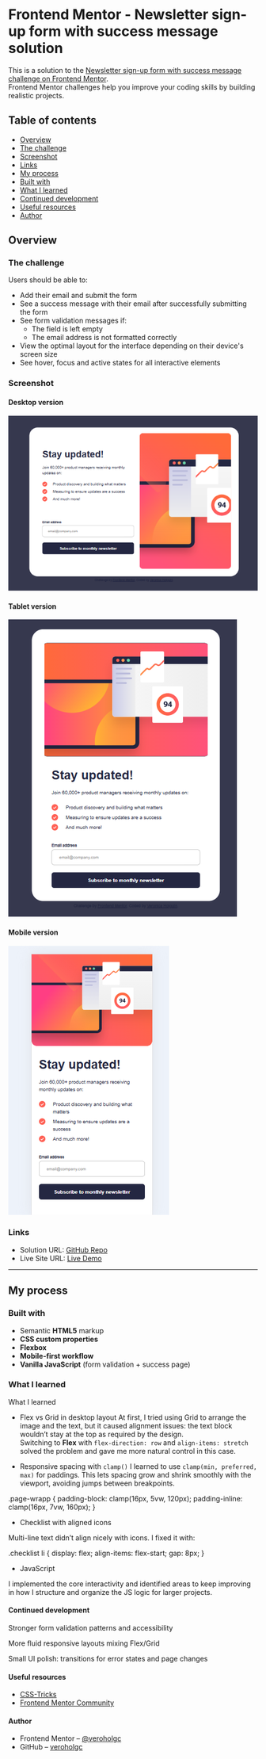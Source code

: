 # Frontend Mentor - Newsletter sign-up form with success message solution

This is a solution to the [Newsletter sign-up form with success message challenge on Frontend Mentor](https://www.frontendmentor.io/challenges/newsletter-signup-form-with-success-message-3FC1AZbNrv).  
Frontend Mentor challenges help you improve your coding skills by building realistic projects.  

## Table of contents

  - [Overview](#overview)
  - [The challenge](#the-challenge)
  - [Screenshot](#screenshot)
  - [Links](#links)
  - [My process](#my-process)
  - [Built with](#built-with)
  - [What I learned](#what-i-learned)
  - [Continued development](#continued-development)
  - [Useful resources](#useful-resources)
  - [Author](#author)


## Overview

### The challenge

Users should be able to:

- Add their email and submit the form
- See a success message with their email after successfully submitting the form
- See form validation messages if:
  - The field is left empty
  - The email address is not formatted correctly
- View the optimal layout for the interface depending on their device's screen size
- See hover, focus and active states for all interactive elements

### Screenshot

#### Desktop version
![](./assets/images/Desktop-version.png)

#### Tablet version
![](./assets/images/Tablet-version.png)

#### Mobile version
![](./assets/images/Movile-version.png)



### Links

- Solution URL: [GitHub Repo](https://github.com/veroholgc/Newsletter-sign-up-form-with-success-message)  
- Live Site URL: [Live Demo](https://veroholgc.github.io/Newsletter-sign-up-form-with-success-message/)

---

## My process

### Built with

- Semantic **HTML5** markup  
- **CSS custom properties**  
- **Flexbox**   
- **Mobile-first workflow**  
- **Vanilla JavaScript** (form validation + success page)  

### What I learned

What I learned

- Flex vs Grid in desktop layout
At first, I tried using Grid to arrange the image and the text, but it caused alignment issues: the text block wouldn’t stay at the top as required by the design.  
Switching to **Flex** with `flex-direction: row` and `align-items: stretch` solved the problem and gave me more natural control in this case.


- Responsive spacing with `clamp()`
I learned to use `clamp(min, preferred, max)` for paddings. This lets spacing grow and shrink smoothly with the viewport, avoiding jumps between breakpoints.

.page-wrapp {
  padding-block: clamp(16px, 5vw, 120px);
  padding-inline: clamp(16px, 7vw, 160px);
}

- Checklist with aligned icons

Multi-line text didn’t align nicely with icons. I fixed it with:

.checklist li {
  display: flex;
  align-items: flex-start;
  gap: 8px;
}

- JavaScript

I implemented the core interactivity and identified areas to keep improving in how I structure and organize the JS logic for larger projects.


#### Continued development

Stronger form validation patterns and accessibility 

More fluid responsive layouts mixing Flex/Grid

Small UI polish: transitions for error states and page changes

#### Useful resources

- [CSS-Tricks](https://css-tricks.com/)
- [Frontend Mentor Community](https://www.frontendmentor.io/community)

#### Author

- Frontend Mentor – [@veroholgc](https://www.frontendmentor.io/profile/veroholgc)  
- GitHub – [veroholgc](https://github.com/veroholgc)

